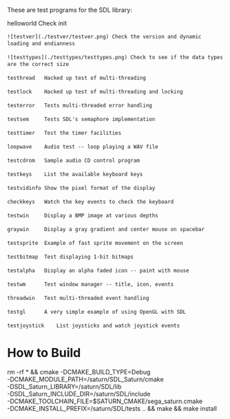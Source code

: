 
These are test programs for the SDL library:

  helloworld  Check init

	![testver](./testver/testver.png) Check the version and dynamic loading and endianness

	![testtypes](./testtypes/testtypes.png)	Check to see if the data types are the correct size

	testhread	Hacked up test of multi-threading

	testlock	Hacked up test of multi-threading and locking

	testerror	Tests multi-threaded error handling

	testsem		Tests SDL's semaphore implementation

	testtimer	Test the timer facilities

	loopwave	Audio test -- loop playing a WAV file

	testcdrom	Sample audio CD control program

	testkeys	List the available keyboard keys

	testvidinfo	Show the pixel format of the display

	checkkeys	Watch the key events to check the keyboard

	testwin		Display a BMP image at various depths

	graywin		Display a gray gradient and center mouse on spacebar

	testsprite	Example of fast sprite movement on the screen

	testbitmap	Test displaying 1-bit bitmaps

	testalpha	Display an alpha faded icon -- paint with mouse

	testwm		Test window manager -- title, icon, events

	threadwin	Test multi-threaded event handling

	testgl		A very simple example of using OpenGL with SDL

	testjoystick	List joysticks and watch joystick events

# How to Build

  rm -rf * && cmake -DCMAKE_BUILD_TYPE=Debug \
        -DCMAKE_MODULE_PATH=/saturn/SDL_Saturn/cmake \
        -DSDL_Saturn_LIBRARY=/saturn/SDL/lib \
        -DSDL_Saturn_INCLUDE_DIR=/saturn/SDL/include \
        -DCMAKE_TOOLCHAIN_FILE=$SATURN_CMAKE/sega_saturn.cmake \
        -DCMAKE_INSTALL_PREFIX=/saturn/SDL/tests .. && make && make install
